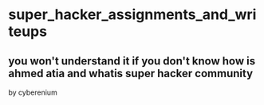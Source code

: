 # super_hacker_assignments_and_writeups
## you won't understand it if you don't know how is ahmed atia and whatis super hacker community
by cyberenium
